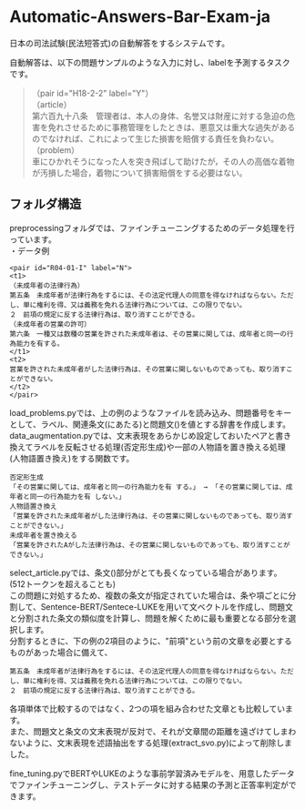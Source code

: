 # Automatic-Answers-Bar-Exam-ja
日本の司法試験(民法短答式)の自動解答をするシステムです。  

自動解答は、以下の問題サンプルのような入力に対し、labelを予測するタスクです。

>（pair id="H18-2-2" label="Y"）  
>（article）  
> 第六百九十八条　管理者は、本人の身体、名誉又は財産に対する急迫の危害を免れさせるために事務管理をしたときは、悪意又は重大な過失があるのでなければ、これによって生じた損害を賠償する責任を負わない。  
>（problem）  
> 車にひかれそうになった人を突き飛ばして助けたが，その人の高価な着物が汚損した場合，着物について損害賠償をする必要はない。  

## フォルダ構造
preprocessingフォルダでは、ファインチューニングするためのデータ処理を行っています。  
・データ例
```
<pair id="R04-01-I" label="N">
<t1>
（未成年者の法律行為）
第五条　未成年者が法律行為をするには、その法定代理人の同意を得なければならない。ただし、単に権利を得、又は義務を免れる法律行為については、この限りでない。
２　前項の規定に反する法律行為は、取り消すことができる。
（未成年者の営業の許可）
第六条　一種又は数種の営業を許された未成年者は、その営業に関しては、成年者と同一の行為能力を有する。
</t1>
<t2>
営業を許された未成年者がした法律行為は、その営業に関しないものであっても、取り消すことができない。
</t2>
</pair>
```  

load_problems.pyでは、上の例のようなファイルを読み込み、問題番号をキーとして、ラベル、関連条文(<t1>にあたる)と問題文(<t2>)を値とする辞書を作成します。　　
data_augmentation.pyでは、文末表現をあらかじめ設定しておいたペアと書き換えてラベルを反転させる処理(否定形生成)や一部の人物語を置き換える処理(人物語置き換え)をする関数です。  
```
否定形生成
「その営業に関しては、成年者と同一の行為能力を有 する。」 → 「その営業に関しては、成年者と同一の行為能力を有 しない。」
人物語置き換え
「営業を許された未成年者がした法律行為は、その営業に関しないものであっても、取り消すことができない。」　　
未成年者を置き換える
「営業を許されたAがした法律行為は、その営業に関しないものであっても、取り消すことができない。」
```  

select_article.pyでは、条文(<t1>)部分がとても長くなっている場合があります。(512トークンを超えることも)  
この問題に対処するため、複数の条文が指定されていた場合は、条や項ごとに分割して、Sentence-BERT/Sentece-LUKEを用いて文ベクトルを作成し、問題文と分割された条文の類似度を計算し、問題を解くために最も重要となる部分を選択します。  
分割するときに、下の例の2項目のように、"前項"という前の文章を必要とするものがあった場合に備えて、  

```
第五条　未成年者が法律行為をするには、その法定代理人の同意を得なければならない。ただし、単に権利を得、又は義務を免れる法律行為については、この限りでない。
２　前項の規定に反する法律行為は、取り消すことができる。
```  

各項単体で比較するのではなく、2つの項を組み合わせた文章とも比較しています。  
また、問題文と条文の文末表現が反対で、それが文章間の距離を遠ざけてしまわないように、文末表現を述語抽出をする処理(extract_svo.py)によって削除しました。

fine_tuning.pyでBERTやLUKEのような事前学習済みモデルを、用意したデータでファインチューニングし、テストデータに対する結果の予測と正答率判定ができます。
